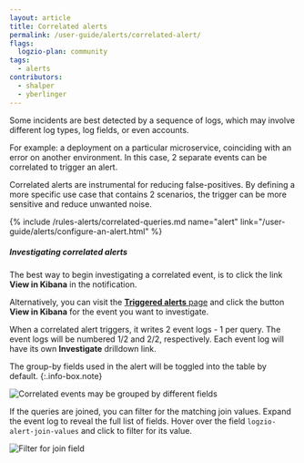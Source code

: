 ```yaml
---
layout: article
title: Correlated alerts
permalink: /user-guide/alerts/correlated-alert/
flags:
  logzio-plan: community
tags:
  - alerts
contributors:
  - shalper
  - yberlinger
---
```


Some incidents are best detected by a sequence of logs, which may involve different log types, log fields, or even accounts.

For example: a deployment on a particular microservice, coinciding with an error on another environment. In this case, 2 separate events can be correlated to trigger an alert.

Correlated alerts are instrumental for reducing false-positives. By defining a more specific use case that contains 2 scenarios, the trigger can be more sensitive and reduce unwanted noise.

{% include /rules-alerts/correlated-queries.md name="alert" link="/user-guide/alerts/configure-an-alert.html" %}

##### Investigating correlated alerts

The best way to begin investigating a correlated event, is to click the link **View in Kibana** in the notification.

Alternatively, you can visit the [**Triggered alerts** page](https://app.logz.io/#/dashboard/triggers/triggered-alerts) and click the button **View in Kibana** for the event you want to investigate.

When a correlated alert triggers, it writes 2 event logs - 1 per query. The event logs will be numbered 1/2 and 2/2, respectively. Each event log will have its own **Investigate** drilldown link.

The group-by fields used in the alert will be toggled into the table by default.
{:.info-box.note}

![Correlated events may be grouped by different fields](https://dytvr9ot2sszz.cloudfront.net/logz-docs/correlated-alerts/correlated-events-groupby_aug2021.png)

If the queries are joined, you can filter for the matching join values. Expand the event log to reveal the full list of fields. Hover over the field `logzio-alert-join-values` and click **<i class="fas fa-search-plus"></i>** to filter for its value.


![Filter for join field](https://dytvr9ot2sszz.cloudfront.net/logz-docs/correlated-alerts/filter-for-join-field.png)


</div>

